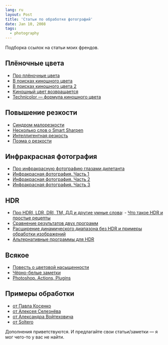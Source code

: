 ```yaml
---
lang: ru
layout: Post
title: 'Статьи по обработке фотографий'
date: Jan 10, 2008
tags:
  - photography
---
```


Подборка ссылок на статьи моих френдов.

## Плёночные цвета

- [Про плёночные цвета](http://pavel-kosenko.livejournal.com/10738.html)
- [В поисках киношного цвета](http://pavel-kosenko.livejournal.com/16449.html)
- [В поисках киношного цвета 2](http://pavel-kosenko.livejournal.com/16752.html)
- [Киношный цвет возвращается](http://pavel-kosenko.livejournal.com/16983.html)
- [Technicolor — формула киношного цвета](http://pavel-kosenko.livejournal.com/18754.html)

## Повышение резкости

- [Синдром малорезкости](http://pavel-kosenko.livejournal.com/3319.html)
- [Несколько слов о Smart Sharpen](http://pavel-kosenko.livejournal.com/6386.html)
- [Интеллигентная резкость](http://pavel-kosenko.livejournal.com/9147.html)
- [Поэма о резкости](http://blyg.livejournal.com/55917.html)

## Инфракрасная фотография

- [Про инфракрасную фотографию глазами дилетанта](http://markpon.livejournal.com/45937.html)
- [Инфракрасная фотография. Часть 1](http://blyg.livejournal.com/21332.html)
- [Инфракрасная фотография. Часть 2](http://blyg.livejournal.com/21063.html)
- [Инфракрасная фотография. Часть 3](http://blyg.livejournal.com/25015.html)

## HDR

- [Про HDRI, LDR, DRI, TM, ДД и другие умные слова](http://blyg.livejournal.com/36331.html): - [Что такое HDR и простые рецепты](http://blyg.livejournal.com/22444.html)
- [Сравнение результатов двух программ](http://blyg.livejournal.com/35417.html)
- [Расширение динамического диапазона без HDR и примеры обработки изображений](http://blyg.livejournal.com/35624.html)
- [Альтернативные программы для HDR](http://blyg.livejournal.com/35964.html)

## Всякое

- [Повесть о цветовой насыщенности](http://blyg.livejournal.com/55034.html)
- [Чёрно-белые заметки](http://blyg.livejournal.com/60015.html)
- [Photoshop. Actions, Plugins](http://ardmi.livejournal.com/132486.html)

## Примеры обработки

- [от Павла Косенко](http://pavel-kosenko.livejournal.com/tag/обработка)
- [от Алексея Селезнёва](http://seleznev.livejournal.com/tag/примеры)
- [от Александра Войтеховича](http://blyg.livejournal.com/43139.html)
- [от Soltero](http://soltero.livejournal.com/69532.html)

Дополнения приветствуются. И предлагайте свои статьи/заметки — я мог чего-то у вас не найти.
